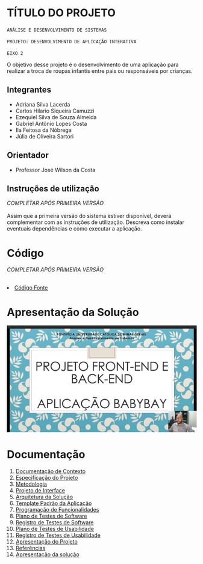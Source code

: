 # TÍTULO DO PROJETO

`ANÁLISE E DESENVOLVIMENTO DE SISTEMAS`

`PROJETO: DESENVOLVIMENTO DE APLICAÇÃO INTERATIVA`

`EIXO 2`

O objetivo desse projeto é o desenvolvimento de uma aplicação para realizar a troca de roupas infantis entre pais ou responsáveis por crianças.

## Integrantes

* Adriana Silva Lacerda  
* Carlos Hilario Siqueira Camuzzi
* Ezequiel Silva de Souza Almeida 
* Gabriel Antônio Lopes Costa  
* Ila Feitosa da Nóbrega  
* Júlia de Oliveira Sartori  

## Orientador

* Professor José Wilson da Costa

## Instruções de utilização

*COMPLETAR APÓS PRIMEIRA VERSÃO*<br><br>
Assim que a primeira versão do sistema estiver disponível, deverá complementar com as instruções de utilização. Descreva como instalar eventuais dependências e como executar a aplicação.

# Código
*COMPLETAR APÓS PRIMEIRA VERSÃO*<br><br>
<li><a href="src/README.md"> Código Fonte</a></li>

# Apresentação da Solução
[![thumbnail](https://github.com/ICEI-PUC-Minas-PMV-ADS/pmv-ads-2022-1-e2-proj-int-t2-babybay/blob/24e4a8b60aabbba945290ec3db6def505a63be5c/image-readme/Video-humbnail.png)](
https://www.youtube.com/watch?v=OZXhwpcdUhk)

# Documentação

<ol>
<li><a href="docs/01-Documentação de Contexto.md"> Documentação de Contexto</a></li>
<li><a href="docs/02-Especificação do Projeto.md"> Especificação do Projeto</a></li>
<li><a href="docs/03-Metodologia.md"> Metodologia</a></li>
<li><a href="docs/04-Projeto de Interface.md"> Projeto de Interface</a></li>
<li><a href="docs/05-Arquitetura da Solução.md"> Arquitetura da Solução</a></li>
<li><a href="docs/06-Template Padrão da Aplicação.md"> Template Padrão da Aplicação</a></li>
<li><a href="docs/07-Programação de Funcionalidades.md"> Programação de Funcionalidades</a></li>
<li><a href="docs/08-Plano de Testes de Software.md"> Plano de Testes de Software</a></li>
<li><a href="docs/09-Registro de Testes de Software.md"> Registro de Testes de Software</a></li>
<li><a href="docs/10-Plano de Testes de Usabilidade.md"> Plano de Testes de Usabilidade</a></li>
<li><a href="docs/11-Registro de Testes de Usabilidade.md"> Registro de Testes de Usabilidade</a></li>
<li><a href="docs/12-Apresentação do Projeto.md"> Apresentação do Projeto</a></li>
<li><a href="docs/13-Referências.md"> Referências</a></li> 
<li><a href="docs/14-presentation/README.md"> Apresentação da solução</a></li>
</ol>

